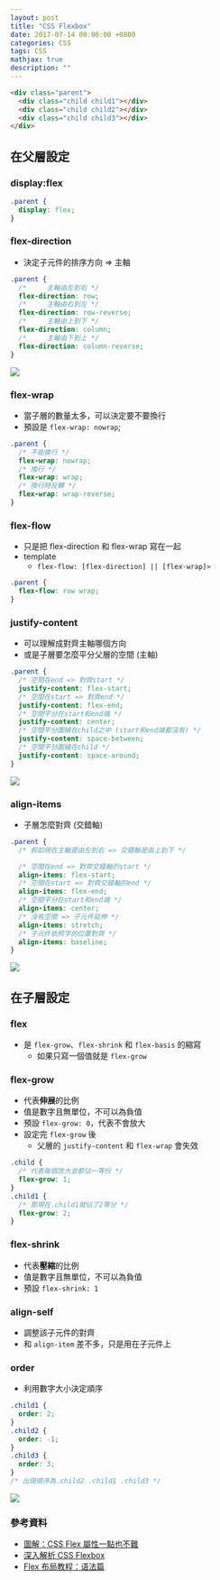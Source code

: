 ```yaml
---
layout: post
title: "CSS Flexbox"
date: 2017-07-14 00:00:00 +0800
categories: CSS
tags: CSS
mathjax: true
description: ""
---
```


```html
<div class="parent">
  <div class="child child1"></div>
  <div class="child child2"></div>
  <div class="child child3"></div>
</div>
```

## 在父層設定

### display:flex

```css
.parent {
  display: flex;
}
```

### flex-direction

- 決定子元件的排序方向 => 主軸

```css
.parent {
  /*     主軸由左到右 */
  flex-direction: row;
  /*     主軸由右到左 */
  flex-direction: row-reverse;
  /*     主軸由上到下 */
  flex-direction: column;
  /*     主軸由下到上 */
  flex-direction: column-reverse;
}
```

![](https://i.imgur.com/M3ScxWI.png)

### flex-wrap

- 當子層的數量太多，可以決定要不要換行
- 預設是 `flex-wrap: nowrap`;

```css
.parent {
  /* 不能換行 */
  flex-wrap: nowrap;
  /* 換行 */
  flex-wrap: wrap;
  /* 換行時反轉 */
  flex-wrap: wrap-reverse;
}
```

### flex-flow

- 只是把 flex-direction 和 flex-wrap 寫在一起
- template
  - `flex-flow: [flex-direction] || [flex-wrap]>`

```css
.parent {
  flex-flow: row wrap;
}
```

### justify-content

- 可以理解成對齊主軸哪個方向
- 或是子層要怎麼平分父層的空間 (主軸)

```css
.parent {
  /* 空間在end => 對齊start */
  justify-content: flex-start;
  /* 空間在start => 對齊end */
  justify-content: flex-end;
  /* 空間平分在start和end端 */
  justify-content: center;
  /* 空間平分圍繞在child之中 (start和end端都沒有) */
  justify-content: space-between;
  /* 空間平分圍繞在child */
  justify-content: space-around;
}
```

![](https://i.imgur.com/KEKUGZt.png)

### align-items

- 子層怎麼對齊 (交錯軸)

```css
.parent {
  /* 假如現在主軸是由左到右 => 交錯軸是由上到下 */

  /* 空間在end => 對齊交錯軸的start */
  align-items: flex-start;
  /* 空間在start => 對齊交錯軸的end */
  align-items: flex-end;
  /* 空間平分在start和end端 */
  align-items: center;
  /* 沒有空間 => 子元件延伸 */
  align-items: stretch;
  /* 子元件依照字的位置對齊 */
  align-items: baseline;
}
```

![](https://i.imgur.com/imsupd7.png)

## 在子層設定

### flex

- 是 `flex-grow`、`flex-shrink` 和 `flex-basis` 的縮寫
  - 如果只寫一個值就是 `flex-grow`

### flex-grow

- 代表**伸展**的比例
- 值是數字且無單位，不可以為負值
- 預設 `flex-grow: 0`，代表不會放大
- 設定完 `flex-grow` 後
  - 父層的 `justify-content` 和 `flex-wrap` 會失效

```css
.child {
  /* 代表每個放大並都佔一等份 */
  flex-grow: 1;
}
.child1 {
  /* 那現在.child1就佔了2等分 */
  flex-grow: 2;
}
```

### flex-shrink

- 代表**壓縮**的比例
- 值是數字且無單位，不可以為負值
- 預設 `flex-shrink: 1`

### align-self

- 調整該子元件的對齊
- 和 `align-item` 差不多，只是用在子元件上

### order

- 利用數字大小決定順序

```css
.child1 {
  order: 2;
}
.child2 {
  order: -1;
}
.child3 {
  order: 3;
}
/* 出現順序為.child2 .child1 .child3 */
```

![](https://i.imgur.com/gSKXhmP.png)

### 參考資料

- [圖解：CSS Flex 屬性一點也不難](https://wcc723.github.io/css/2017/07/21/css-flex/)
- [深入解析 CSS Flexbox](http://www.oxxostudio.tw/articles/201501/css-flexbox.html)
- [Flex 布局教程：语法篇](http://www.ruanyifeng.com/blog/2015/07/flex-grammar.html)
